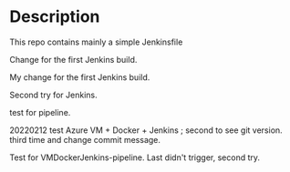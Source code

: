 # Description

This repo contains mainly a simple Jenkinsfile

Change for the first Jenkins build.

My change for the first Jenkins build.

Second try for Jenkins.

test for pipeline.

20220212 test Azure VM + Docker + Jenkins ; second to see git version.
third time and change commit message.

Test for VMDockerJenkins-pipeline. Last didn't trigger, second try.
